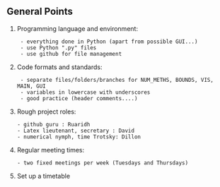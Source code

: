  ## General Points

1) Programming language and environment:

        - everything done in Python (apart from possible GUI...)
        - use Python ".py" files 
        - use github for file management 

2) Code formats and standards:

        - separate files/folders/branches for NUM_METHS, BOUNDS, VIS, MAIN, GUI 
        - variables in lowercase with underscores 
        - good practice (header comments....) 

3) Rough project roles:

       - github guru : Ruaridh 
       - Latex lieutenant, secretary : David
       - numerical nymph, time Trotsky: Dillon 

4) Regular meeting times: 

       - two fixed meetings per week (Tuesdays and Thursdays)

5) Set up a timetable 


    
